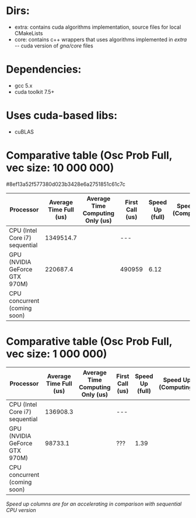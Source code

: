 # Dirs:

- extra: contains cuda algorithms implementation, source files for local CMakeLists
- core: contains c++ wrappers that uses algorithms implemented in *extra* -- cuda version of *gna/core* files

# Dependencies:

- gcc 5.x
- cuda toolkit 7.5+

# Uses cuda-based libs:

- cuBLAS


# Comparative table (Osc Prob Full, vec size: 10 000 000) 

#8ef13a52f577380d023b3428e6a2751851c61c7c

| Processor                      | Average Time Full (us) | Average Time Computing Only (us) | First Call (us) |  Speed Up (full) | Speed Up (Computing) |
|--------------------------------|------------------------|----------------------------------|-----------------|------------------|----------------------|
| CPU (Intel Core i7) sequential |      1349514.7         |                                  |       ---       |                  |                      |
| GPU (NVIDIA GeForce GTX 970M)  |       220687.4         |                                  |      490959     |        6.12      |                      |
| CPU concurrent (coming soon)   |                        |                                  |                 |                  |                      |


# Comparative table (Osc Prob Full, vec size: 1 000 000)

| Processor                      | Average Time Full (us) | Average Time Computing Only (us) | First Call (us) |  Speed Up (full) | Speed Up (Computing) |
|--------------------------------|------------------------|----------------------------------|-----------------|------------------|----------------------|
| CPU (Intel Core i7) sequential |       136908.3         |                                  |       ---       |                  |                      |
| GPU (NVIDIA GeForce GTX 970M)  |        98733.1         |                                  |       ???       |        1.39      |                      |
| CPU concurrent (coming soon)   |                        |                                  |                 |                  |                      |



*Speed up columns are for an accelerating in comparison with sequential CPU version*
